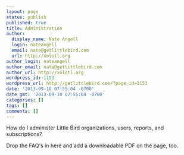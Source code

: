 ```yaml
---
layout: page
status: publish
published: true
title: Administration
author:
  display_name: Nate Angell
  login: nateangell
  email: nate@getlittlebird.com
  url: http://xolotl.org
author_login: nateangell
author_email: nate@getlittlebird.com
author_url: http://xolotl.org
wordpress_id: 1153
wordpress_url: http://getlittlebird.com/?page_id=1153
date: '2013-09-10 07:55:04 -0700'
date_gmt: '2013-09-10 07:55:04 -0700'
categories: []
tags: []
comments: []
---
```

<p>How do I administer Little Bird organizations, users, reports, and subscriptions?</p>
<p>Drop the FAQ's in here and add a downloadable PDF on the page, too.</p>
<p>&nbsp;</p>
